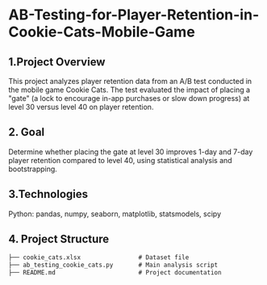 # AB-Testing-for-Player-Retention-in-Cookie-Cats-Mobile-Game

## 1.Project Overview
This project analyzes player retention data from an A/B test conducted in the mobile game Cookie Cats. The test evaluated the impact of placing a "gate" (a lock to encourage in-app purchases or slow down progress) at level 30 versus level 40 on player retention.

## 2. Goal
Determine whether placing the gate at level 30 improves 1-day and 7-day player retention compared to level 40, using statistical analysis and bootstrapping.

## 3.Technologies
Python: pandas, numpy, seaborn, matplotlib, statsmodels, scipy

## 4. Project Structure
````markdown
├── cookie_cats.xlsx                # Dataset file 
├── ab_testing_cookie_cats.py       # Main analysis script
├── README.md                       # Project documentation


